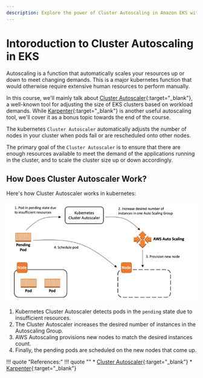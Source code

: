```yaml
---
description: Explore the power of Cluster Autoscaling in Amazon EKS with our introductory guide. Learn how to dynamically scale your Kubernetes clusters to meet changing demand effortlessly. Start optimizing your EKS infrastructure with Cluster Autoscaling.
---
```


# Intoroduction to Cluster Autoscaling in EKS

Autoscaling is a function that automatically scales your resources up or down to meet changing demands. This is a major kubernetes function that would otherwise require extensive human resources to perform manually.

In this course, we'll mainly talk about [Cluster Autoscaler]{:target="_blank"}, a well-known tool for adjusting the size of EKS clusters based on workload demands. While [Karpenter]{:target="_blank"} is another useful autoscaling tool, we'll cover it as a bonus topic towards the end of the course.

The kubernetes `Cluster Autoscaler` automatically adjusts the number of nodes in your cluster when pods fail or are rescheduled onto other nodes.

The primary goal of the `Cluster Autoscaler` is to ensure that there are enough resources available to meet the demand of the applications running in the cluster, and to scale the cluster size up or down accordingly.


## How Does Cluster Autoscaler Work?

Here's how Cluster Autoscaler works in kubernetes:

<p align="center">
    <img src="../../../../assets/eks-course-images/autoscaling/working-of-cluster-autoscaler.png" alt="Working of Cluster Autoscaler" width="550" />
</p>

1. Kubernetes Cluster Autoscaler detects pods in the `pending` state due to insufficient resources.
2. The Cluster Autoscaler increases the desired number of instances in the Autoscaling Group.
3. AWS Autoscaling provisions new nodes to match the desired instances count.
4. Finally, the pending pods are scheduled on the new nodes that come up.




!!! quote "References:"
    !!! quote ""
        * [Cluster Autoscaler]{:target="_blank"}
        * [Karpenter]{:target="_blank"}


<!-- Hyperlinks -->
[Cluster Autoscaler]: https://aws.github.io/aws-eks-best-practices/cluster-autoscaling/
[Karpenter]: https://aws.github.io/aws-eks-best-practices/karpenter/